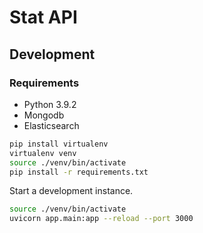# Stat API 

## Development

### Requirements

- Python 3.9.2
- Mongodb
- Elasticsearch 

```bash
pip install virtualenv
virtualenv venv
source ./venv/bin/activate
pip install -r requirements.txt
```

Start a development instance.

```bash
source ./venv/bin/activate
uvicorn app.main:app --reload --port 3000
```